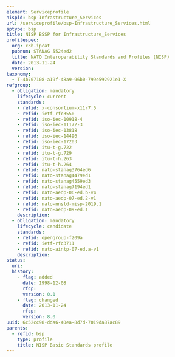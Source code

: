 ```yaml
---
element: Serviceprofile
nispid: bsp-Infrastructure_Services
url: /serviceprofile/bsp-Infrastructure_Services.html
sptype: bsp
title: NISP BSSP for Infrastructure_Services
profilespec:
  org: c3b-ipcat
  pubnum: STANAG 5524ed2
  title: NATO Interoperability Standards and Profiles (NISP)
  date: 2013-11-24
  version: 
taxonomy:
  - T-4b707108-a19f-48a9-96b0-799e592921e1-X
refgroup:
  - obligation: mandatory
    lifecycle: current
    standards: 
    - refid: x-consortium-x11r7.5
    - refid: ietf-rfc3550
    - refid: iso-iec-10918-4
    - refid: iso-iec-11172-3
    - refid: iso-iec-13818
    - refid: iso-iec-14496
    - refid: iso-iec-17203
    - refid: itu-t-g.722
    - refid: itu-t-g.729
    - refid: itu-t-h.263
    - refid: itu-t-h.264
    - refid: nato-stanag3764ed6
    - refid: nato-stanag4479ed1
    - refid: nato-stanag4559ed3
    - refid: nato-stanag7194ed1
    - refid: nato-aedp-06-ed.b-v4
    - refid: nato-aedp-07-ed.2-v1
    - refid: nato-nnstd-misp-2019.1
    - refid: nato-aedp-09-ed.1
    description: 
  - obligation: mandatory
    lifecycle: candidate
    standards: 
    - refid: opengroup-f209a
    - refid: ietf-rfc3711
    - refid: nato-aintp-07-ed.a-v1
    description: 
status:
  uri: 
  history: 
    - flag: added
      date: 1998-12-08
      rfcp: 
      version: 0.1
    - flag: changed
      date: 2013-11-24
      rfcp: 
      version: 8.0
uuid: 6c52cc98-dda6-40ea-8d7d-7019da87ac89
parents:
  - refid: bsp
    type: profile
    title: NISP Basic Standards profile
---
```

